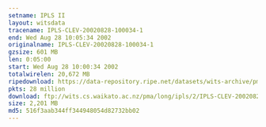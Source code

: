 ```yaml
---
setname: IPLS II
layout: witsdata
tracename: IPLS-CLEV-20020828-100034-1
end: Wed Aug 28 10:05:34 2002
originalname: IPLS-CLEV-20020828-100034-1
gzsize: 601 MB
len: 0:05:00
start: Wed Aug 28 10:00:34 2002
totalwirelen: 20,672 MB
ripedownload: https://data-repository.ripe.net/datasets/wits-archive/pma/long/ipls/2/IPLS-CLEV-20020828-100034-1.gz
pkts: 28 million
download: ftp://wits.cs.waikato.ac.nz/pma/long/ipls/2/IPLS-CLEV-20020828-100034-1.gz
size: 2,201 MB
md5: 516f3aab344ff344948054d82732bb02
---
```

